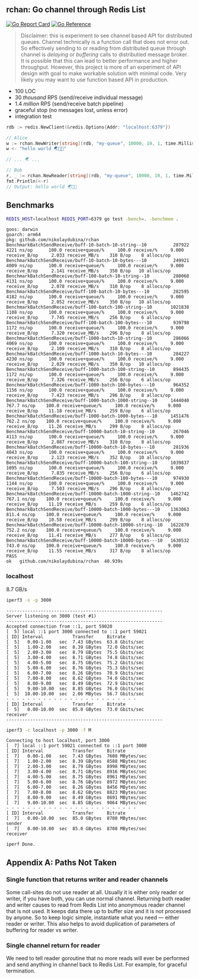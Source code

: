 ## rchan: Go channel through Redis List

[![Go Report Card](https://goreportcard.com/badge/github.com/nikolaydubina/rchan)](https://goreportcard.com/report/github.com/nikolaydubina/rchan)
[![Go Reference](https://pkg.go.dev/badge/github.com/nikolaydubina/rchan.svg)](https://pkg.go.dev/github.com/nikolaydubina/rchan)

> Disclaimer: this is experiment to see channel based API for distributed queues. Channel technically is a function call that does not error out. So effectively sending to or reading from distributed queue through channel is _delaying_ or _buffering_ calls to distributied message broker. It is possible that this can lead to better performance and higher throughput. However, this project is more of an experiment of API design with goal to make workable solution with minimal code. Very likely you may want to use function based API in production.

* 100 LOC
* 30 _thousand_ RPS (send/receive individual message)
* 1.4 _million_ RPS (send/receive batch pipeline)
* graceful stop (no messages lost, unless error)
* integration test

```go
rdb := redis.NewClient(&redis.Options{Addr: "localhost:6379"})

// Alice
w := rchan.NewWriter[string](rdb, "my-queue", 10000, 10, 1, time.Millisecond*100)
w <- "hello world 🌏🤍✨"

// ... 🌏 ...

// Bob
r, _ := rchan.NewReader[string](rdb, "my-queue", 10000, 10, 1, time.Millisecond*100)
fmt.Println(<-r)
// Output: hello world 🌏🤍✨
```

## Benchmarks

```bash
REDIS_HOST=localhost REDIS_PORT=6379 go test -bench=. -benchmem .
```

```
goos: darwin
goarch: arm64
pkg: github.com/nikolaydubina/rchan
BenchmarkBatchSendReceive/buff-10-batch-10-string--10          287922     4221 ns/op      100.0 receive+queue/%     100.0 receive/%     9.000 receive_B/op     2.033 receive_MB/s    310 B/op    8 allocs/op   
BenchmarkBatchSendReceive/buff-10-batch-10-bytes---10          249921     4009 ns/op      100.0 receive+queue/%     100.0 receive/%     9.000 receive_B/op     2.141 receive_MB/s    350 B/op   10 allocs/op   
BenchmarkBatchSendReceive/buff-100-batch-10-string--10         280068     4131 ns/op      100.0 receive+queue/%     100.0 receive/%     9.000 receive_B/op     2.078 receive_MB/s    310 B/op    8 allocs/op   
BenchmarkBatchSendReceive/buff-100-batch-10-bytes---10         282595     4182 ns/op      100.0 receive+queue/%     100.0 receive/%     9.000 receive_B/op     2.052 receive_MB/s    350 B/op   10 allocs/op   
BenchmarkBatchSendReceive/buff-100-batch-100-string--10       1021838     1108 ns/op      100.0 receive+queue/%     100.0 receive/%     9.000 receive_B/op     7.745 receive_MB/s    256 B/op    6 allocs/op   
BenchmarkBatchSendReceive/buff-100-batch-100-bytes---10        939798     1172 ns/op      100.0 receive+queue/%     100.0 receive/%     9.000 receive_B/op     7.320 receive_MB/s    296 B/op    8 allocs/op   
BenchmarkBatchSendReceive/buff-1000-batch-10-string--10        286066     4069 ns/op      100.0 receive+queue/%     100.0 receive/%     9.000 receive_B/op     2.109 receive_MB/s    310 B/op    8 allocs/op   
BenchmarkBatchSendReceive/buff-1000-batch-10-bytes---10        284227     4230 ns/op      100.0 receive+queue/%     100.0 receive/%     9.000 receive_B/op     2.029 receive_MB/s    350 B/op   10 allocs/op   
BenchmarkBatchSendReceive/buff-1000-batch-100-string--10       894435     1172 ns/op      100.0 receive+queue/%     100.0 receive/%     9.000 receive_B/op     7.326 receive_MB/s    256 B/op    6 allocs/op   
BenchmarkBatchSendReceive/buff-1000-batch-100-bytes---10       964352     1156 ns/op      100.0 receive+queue/%     100.0 receive/%     9.000 receive_B/op     7.423 receive_MB/s    296 B/op    8 allocs/op   
BenchmarkBatchSendReceive/buff-1000-batch-1000-string--10     1444040      767.7 ns/op    100.0 receive+queue/%     100.0 receive/%     9.000 receive_B/op    11.18 receive_MB/s     259 B/op    6 allocs/op   
BenchmarkBatchSendReceive/buff-1000-batch-1000-bytes---10     1451476      762.2 ns/op    100.0 receive+queue/%     100.0 receive/%     9.000 receive_B/op    11.26 receive_MB/s     299 B/op    8 allocs/op   
BenchmarkBatchSendReceive/buff-10000-batch-10-string--10       267046     4113 ns/op      100.0 receive+queue/%     100.0 receive/%     9.000 receive_B/op     2.087 receive_MB/s    310 B/op    8 allocs/op   
BenchmarkBatchSendReceive/buff-10000-batch-10-bytes---10       281936     4043 ns/op      100.0 receive+queue/%     100.0 receive/%     9.000 receive_B/op     2.123 receive_MB/s    352 B/op   10 allocs/op   
BenchmarkBatchSendReceive/buff-10000-batch-100-string--10     1039837     1095 ns/op      100.0 receive+queue/%     100.0 receive/%     9.000 receive_B/op     7.835 receive_MB/s    256 B/op    6 allocs/op   
BenchmarkBatchSendReceive/buff-10000-batch-100-bytes---10      974930     1144 ns/op      100.0 receive+queue/%     100.0 receive/%     9.000 receive_B/op     7.503 receive_MB/s    296 B/op    8 allocs/op   
BenchmarkBatchSendReceive/buff-10000-batch-1000-string--10    1462742      767.1 ns/op    100.0 receive+queue/%     100.0 receive/%     9.000 receive_B/op    11.19 receive_MB/s     259 B/op    6 allocs/op   
BenchmarkBatchSendReceive/buff-10000-batch-1000-bytes---10    1363063      811.4 ns/op    100.0 receive+queue/%     100.0 receive/%     9.000 receive_B/op    10.58 receive_MB/s     299 B/op    8 allocs/op   
BenchmarkBatchSendReceive/buff-10000-batch-10000-string--10   1622870      752.2 ns/op    100.0 receive+queue/%     100.0 receive/%     9.000 receive_B/op    11.41 receive_MB/s     277 B/op    6 allocs/op   
BenchmarkBatchSendReceive/buff-10000-batch-10000-bytes---10   1630532      743.0 ns/op    100.0 receive+queue/%     100.0 receive/%     9.000 receive_B/op    11.55 receive_MB/s     317 B/op    8 allocs/op 
PASS
ok   github.com/nikolaydubina/rchan  40.939s
```

### localhost

8.7 GB/s

```bash
iperf3 -s -p 3000  
```

```
-----------------------------------------------------------
Server listening on 3000 (test #1)
-----------------------------------------------------------
Accepted connection from ::1, port 59020
[  5] local ::1 port 3000 connected to ::1 port 59021
[ ID] Interval           Transfer     Bitrate
[  5]   0.00-1.00   sec  7.43 GBytes  63.8 Gbits/sec                  
[  5]   1.00-2.00   sec  8.39 GBytes  72.0 Gbits/sec                  
[  5]   2.00-3.00   sec  8.79 GBytes  75.5 Gbits/sec                  
[  5]   3.00-4.00   sec  8.71 GBytes  74.8 Gbits/sec                  
[  5]   4.00-5.00   sec  8.75 GBytes  75.2 Gbits/sec                  
[  5]   5.00-6.00   sec  8.76 GBytes  75.3 Gbits/sec                  
[  5]   6.00-7.00   sec  8.26 GBytes  70.9 Gbits/sec                  
[  5]   7.00-8.00   sec  8.62 GBytes  74.0 Gbits/sec                  
[  5]   8.00-9.00   sec  8.49 GBytes  72.9 Gbits/sec                  
[  5]   9.00-10.00  sec  8.85 GBytes  76.0 Gbits/sec                  
[  5]  10.00-10.00  sec  2.06 MBytes  56.7 Gbits/sec                  
- - - - - - - - - - - - - - - - - - - - - - - - -
[ ID] Interval           Transfer     Bitrate
[  5]   0.00-10.00  sec  85.0 GBytes  73.0 Gbits/sec                  receiver
-----------------------------------------------------------
```

```bash
iperf3 -c localhost -p 3000 -f M
```

```
Connecting to host localhost, port 3000
[  7] local ::1 port 59021 connected to ::1 port 3000
[ ID] Interval           Transfer     Bitrate
[  7]   0.00-1.00   sec  7.43 GBytes  7608 MBytes/sec                  
[  7]   1.00-2.00   sec  8.39 GBytes  8588 MBytes/sec                  
[  7]   2.00-3.00   sec  8.79 GBytes  8998 MBytes/sec                  
[  7]   3.00-4.00   sec  8.71 GBytes  8916 MBytes/sec                  
[  7]   4.00-5.00   sec  8.75 GBytes  8961 MBytes/sec                  
[  7]   5.00-6.00   sec  8.76 GBytes  8972 MBytes/sec                  
[  7]   6.00-7.00   sec  8.26 GBytes  8456 MBytes/sec                  
[  7]   7.00-8.00   sec  8.62 GBytes  8823 MBytes/sec                  
[  7]   8.00-9.00   sec  8.49 GBytes  8691 MBytes/sec                  
[  7]   9.00-10.00  sec  8.85 GBytes  9064 MBytes/sec                  
- - - - - - - - - - - - - - - - - - - - - - - - -
[ ID] Interval           Transfer     Bitrate
[  7]   0.00-10.00  sec  85.0 GBytes  8708 MBytes/sec                  sender
[  7]   0.00-10.00  sec  85.0 GBytes  8708 MBytes/sec                  receiver

iperf Done.
```

## Appendix A: Paths Not Taken

### Single function that returns writer and reader channels
Some call-sites do not use reader at all.
Usually it is either only reader or writer, if you have both, you can use normal channel.
Returning both reader and writer causes to read from Redis List into anonymous reader channel that is not used.
It keeps data there up to buffer size and it is not processed by anyone.
So to keep logic simple, instantiate what you need — either reader or writer.
This also helps to avoid duplication of parameters of buffering for reader vs writer.

### Single channel return for reader
We need to tell reader goroutine that no more reads will ever be performed and send anything in channel back to Redis List.
For example, for graceful termination.
